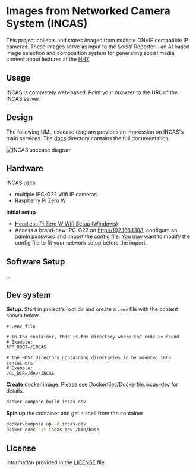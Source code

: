 # Images from Networked Camera System (INCAS) 

This project collects and stores images from multiple ONVIF compatible IP cameras. 
These images serve as input to the Social Reporter - an AI based image selection and composition system for 
generating social media content about lectures at the [HHZ](https://www.hhz.de/master/digital-business-engineering/).


## Usage

INCAS is completely web-based. Point your browser to the URL of the INCAS server.

## Design 

The following UML usecase diagram provides an impression on INCAS's main services. The [docs](docs/) directory contains the full documentation.

![INCAS usecase diagram]()


## Hardware 

INCAS uses  

* multiple IPC-G22 Wifi IP cameras
* Raspberry Pi Zero W

**Initial setup**

* [Headless Pi Zero W Wifi Setup (Windows)](https://desertbot.io/blog/headless-pi-zero-w-wifi-setup-windows)
* Access a brand-new IPC-G22 on http://192.168.1.108, configure an admin password and import the [config file](). You may want to modify the config file to fit your network setup before the import.

## Software Setup

...


## Dev system

**Setup:** Start in project's root dir and create a `.env` file with the content shown below.
```
# .env file

# In the container, this is the directory where the code is found
# Example:
APP_ROOT=/INCAS

# the HOST directory containing directories to be mounted into containers
# Example:
VOL_DIR=/dev/INCAS
```

**Create** docker image. Please see [Dockerfiles/Dockerfile.incas-dev](https://github.com/cdeck3r/INCAS/blob/master/Dockerfiles/Dockerfile.incas-dev) for details.
```bash
docker-compose build incas-dev
```

**Spin up** the container and get a shell from the container
```bash
docker-compose up -d incas-dev
docker exec -it incas-dev /bin/bash
```

## License

Information provided in the [LICENSE](LICENSE) file.
